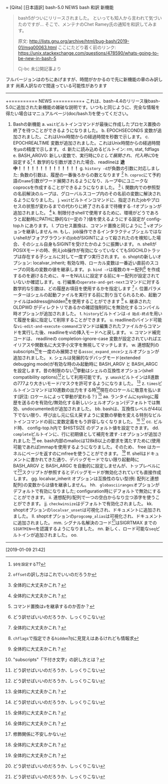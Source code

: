 = [Qiita] [日本語訳] bash-5.0 NEWS
bash 和訳 新機能


> bash5がついにリリースされました。
> といっても知人から言われて気づいたのですが...
> そこで、メンテナのChet Ramey氏の通知を和訳してみます。
> 
> 原文: http://lists.gnu.org/archive/html/bug-bash/2019-01/msg00063.html
> ここにたどり着く前のリンク: https://unix.stackexchange.com/questions/478590/whats-going-to-be-new-in-bash-5
> 
> Cj-bc 未公開記事より

フルバージョンはのちにあげますが、時間がかかるので先に新機能の章のみ訳します
尚素人訳なので間違っている可能性があります

---

+========== NEWS ==========+
これは、bash-4.4のリリース後bash-5.0に追加された新機能の雑破な説明です。いつもと同じように、完全な情報を得たい場合はマニュアルページ(doc/bash.1)を使ってください。

1. Bashの新機能
   a. `wait`ビルトインコマンドが最後に作成したプロセス置換の終了を待つことができるようになりました。
   b. EPOCHSECONDS 変数が追加されました。これはUnix時間からの経過時間を秒数で示します。
   c. EPOCHREALTIME 変数が追加されました。これはUnix時間からの経過時間をμsの精度で示します。
   d. 新たに読み込めるビルトイン: rm, stat, fdflags
   e. BASH_ARGV0: 新しい変数で、実行時に$0として展開され、代入時に$0を設定する[^?1]
   f. 数学的な引数が渡された場合、readlineは **途中！！！！！！！！！！！！！！**
   g. `history -d`が負数の引数に対応しました: 負数の引数は、履歴の一番後ろからの数となります [^?2]
   h. `coproc`にて予約語の`name`引数がワード展開されるようになり、ループ中にユニークなcoprocsを作成することができるようになりました。 [^?3]
   i. 関数内での参照型の名前解決のループは、グローバルスコープ内のその名前の変数に解決されるようになりました。
   j. `wait`ビルトインコマンドに、指定されたjobやプロセスの状態が変わるまでの代わりに終了されるまで待機する`-f`オプションが追加されました。 [^?3]
   k. 制限付きshellで使用するために、環境がどうであろうと起動時にPATHに静的な(一定の？)値を使えるようにする設定が config-top.h にあります。
   l. プロセス置換は、コマンド置換と同じように [^?4] `v`オプションを継承しません
   m. もし、job操作できるインタラクティブシェルではないshellがフォアグラウンドのjobがSIGINTによって殺されたのを検知した場合、そのシェル自身もSIGINTを受けたかのように振舞います。
   n. shellがPOSIXモードの時、例えjob操作が有効になっていなくてもSIGCHLDトラップは存在する子シェルに対して一度ずつ実行されます。
   o. shoptの新しいオプション: localvar_inherit; 有効な時、ローカル変数は一番近い直前のスコープの同名の変数の値を継承します。
   p. `bind -r`は複数のキー配列[^?5] を作成するのを避けるために、キーをNULLに設定する前にキー配列が設定されていないか確認します。
   q. 行編集の`operate-and-get-next`コマンドに対する数学的な引数は、どの履歴お項目を使用するかを指定します [^?3]
   r. 位置パラメーターはシェルの起動ファイルを実行する前に割り当てられるため、起動ファイルはaddress@hidden[^?6]を使用することができます [^?3]
   s. 継承された OLDPWD がディレクトリであるかの確認強制的にを無効化するコンパイル時オプションが追加されました。
   t. `history`ビルトインは`-d 始点-終点`を用いて履歴を歯に指定して削除することができます。
   u. readlineのバインド可能な`vi-edit-and-execute-command`コマンドは編集されたファイルからコマンドを実行した後、readlineをviの挿入モードへと戻します。
   v. コマンド補完コードは、 readlineの completion-ignore-case 変数が設定されていればエイリアスや関数名に大文字小文字を無視してマッチします。
   w. 連想配列のsubscripts[^?7]を一度のみ展開させる`assoc_expand_once`シェルオプションが追加されました。
   x. シェルは発展的なデバッグモード(extended debugging mode)が有効な時のみ起動時に BASH_ARGV と BASH_ARGC を設定します。昔の制限のない[^?5]挙動はシェルの互換性オプション(shell compatibility options)[^?5]として利用可能です。
   y. `umask`ビルトインは8進数の777より大きいモード/マスクを許可するようになりました。 [^?3]
   z. `times`ビルトインコマンドは10進数の出力をする時[^?5]現在のロケールに敬意を払います(訳注: ロケールによって挙動が変わる？) [^?3]
  aa. ランタイムにsyslogに履歴を送るのを有効化/無効化する新しいシェルオプション(デフォルトでは無効、undocumented)が追加されました。
  bb. bashは、互換性レベルが44以下でない限り、呼び出し元に伝え戻すように変数の挙動を変える特別なビルトインコマンドの前に変数定義をもう許容しなくなりました。 [^?3] [^?8]
  cc. ビルド時、 config-top.h内で $HISTSIZE のデフォルト値を設定できます。
  dd. `complete`ビルトインに、行に初期値として補完を渡す`-I`オプションが追加されました [^?3]
  ee. bash内部のmallocは128kB以上の要求を満たすために(使用可能であれば)mmapを使用するようになりました。そのため、 free はカーネルにページを返すのにmfreeを使うことができます。 [^?3]
  ff. shellはドキュメントに書かれてきた通り、デバッグモードでない限り起動時に BASH_ARGV と BASH_ARGC を自動的に設定しませんが、トップレベルにて[^?5]スクリプトが参照するとデバッグモードが無効化されていても直接作成します。
  gg. localvar_inherit オプションは互換性のない型(例: 配列と連想配列)の変数からは値を継承しません。
  hh. ` globasciiranges`オプションがデフォルトで有効になりました; configuration時にデフォルトで無効にすることができます。
  ii. 連想配列/配列で一つの空白からなり立つ添字を使うことができます。
  jj. `checkwinsize`はデフォルトで有効化されました。
  kk. shoptオプションの`localvar_unset`は可視化され、ドキュメントに追加されました。
  ll. shoptオプションの`progcomp_alias`は可視化され、ドキュメントに追加されました。
  mm. シグナル名解決のコード[^?5]はSIGRTMAX までの `SIGRTMIN+n`を認識するようになりました。
  nn. 新しく、ロード可能な`seq`ビルトインが追加されました。
  oo. 


---

[^?1]: `$0を設定する`??
[^?2]: `offset`の訳し方はこれでいいのだろうか
[^?3]: 全体的に大丈夫かこれ？
[^?4]: コマンド置換は`v`を継承するのか否か？
[^?5]: どう訳せばいいのだろうか、しっくりこない
[^?6]: `chflags`で指定できる`hidden`?`@`に見覚えはあるけれども情報求
[^?7]: "subscripts"「下付き文字」の訳し方とは？
[^?8]: 修飾関係に不安しかない

[2019-01-09 21:42]


